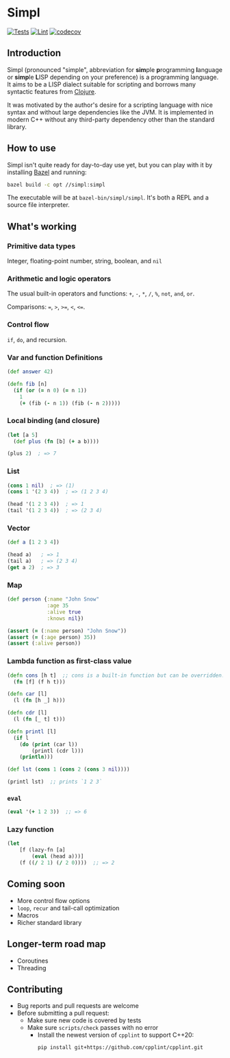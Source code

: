 # Simpl

[![Tests](https://github.com/hjiang/simpl/actions/workflows/run-tests.yml/badge.svg?branch=master)](https://github.com/hjiang/simpl/actions/workflows/run-tests.yml)
[![Lint](https://github.com/hjiang/simpl/actions/workflows/lint.yml/badge.svg?branch=master)](https://github.com/hjiang/simpl/actions/workflows/lint.yml)
[![codecov](https://codecov.io/gh/hjiang/simpl/branch/master/graph/badge.svg?token=9JRBMMPRZV)](https://codecov.io/gh/hjiang/simpl)

## Introduction

Simpl (pronounced "simple", abbreviation for **sim**ple **p**rogramming
**l**anguage or **simp**le **L**ISP depending on your preference) is a
programming language. It aims to be a LISP dialect suitable for scripting and
borrows many syntactic features from [Clojure](https://clojure.org).

It was motivated by the author's desire for a scripting language with nice
syntax and without large dependencies like the JVM. It is implemented in modern
C++ without any third-party dependency other than the standard library.

## How to use

Simpl isn't quite ready for day-to-day use yet, but you can play with it by
installing [Bazel](https://bazel.build) and running:

``` sh
bazel build -c opt //simpl:simpl
```

The executable will be at `bazel-bin/simpl/simpl`. It's both a REPL and a source
file interpreter.

## What's working

### Primitive data types

Integer, floating-point number, string, boolean, and `nil`

### Arithmetic and logic operators

The usual built-in operators and functions: `+`, `-`, `*`, `/`, `%`, `not`, `and`, `or`.

Comparisons: `=`, `>`, `>=`, `<`, `<=`.

### Control flow

`if`, `do`, and recursion.

### Var and function Definitions

``` clojure
(def answer 42)

```

``` clojure
(defn fib [n]
  (if (or (= n 0) (= n 1))
    1
    (+ (fib (- n 1)) (fib (- n 2)))))
```

### Local binding (and closure)

``` clojure
(let [a 5]
  (def plus (fn [b] (+ a b))))

(plus 2)  ; => 7
```

### List

``` clojure
(cons 1 nil)  ; => (1)
(cons 1 '(2 3 4))  ; => (1 2 3 4)

(head '(1 2 3 4))  ; => 1
(tail '(1 2 3 4))  ; => (2 3 4)
```

### Vector

``` clojure
(def a [1 2 3 4])

(head a)   ; => 1
(tail a)   ; => (2 3 4)
(get a 2)  ; => 3
```

### Map

```clojure
(def person {:name "John Snow"
             :age 35
             :alive true
             :knows nil})

(assert (= (:name person) "John Snow"))
(assert (= (:age person) 35))
(assert (:alive person))
```

### Lambda function as first-class value

``` clojure
(defn cons [h t]  ;; cons is a built-in function but can be overridden.
  (fn [f] (f h t)))

(defn car [l]
  (l (fn [h _] h)))

(defn cdr [l]
  (l (fn [_ t] t)))

(defn printl [l]
  (if l
    (do (print (car l))
        (printl (cdr l)))
    (println)))

(def lst (cons 1 (cons 2 (cons 3 nil))))

(printl lst)  ;; prints `1 2 3`
```

### `eval`

``` clojure
(eval '(+ 1 2 3))  ;; => 6
```

### Lazy function

``` clojure
(let
    [f (lazy-fn [a]
        (eval (head a)))]
    (f ((/ 2 1) (/ 2 0))))  ;; => 2
```

## Coming soon

- More control flow options
- `loop`, `recur` and tail-call optimization
- Macros
- Richer standard library

## Longer-term road map

- Coroutines
- Threading

## Contributing

- Bug reports and pull requests are welcome
- Before submitting a pull request:
  - Make sure new code is covered by tests
  - Make sure `scripts/check` passes with no error
    - Install the newest version of `cpplint` to support C++20:
      ```shell
      pip install git+https://github.com/cpplint/cpplint.git
      ```
